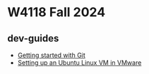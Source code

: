 # W4118 Fall 2024

## dev-guides

- [Getting started with Git](./guides/git.md)
- [Setting up an Ubuntu Linux VM in VMware](./guides/vm-setup.md)
